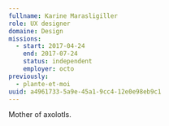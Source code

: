 ```yaml
---
fullname: Karine Marasligiller
role: UX designer
domaine: Design
missions:
  - start: 2017-04-24
    end: 2017-07-24
    status: independent
    employer: octo
previously:
  - plante-et-moi
uuid: a4961733-5a9e-45a1-9cc4-12e0e98eb9c1
---
```

Mother of axolotls.